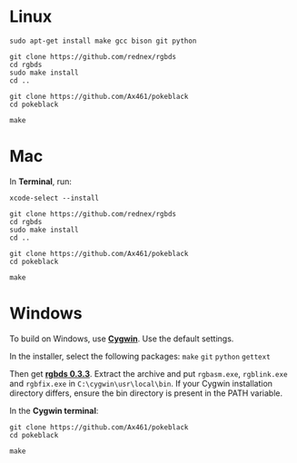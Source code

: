 # Linux

	sudo apt-get install make gcc bison git python

	git clone https://github.com/rednex/rgbds
	cd rgbds
	sudo make install
	cd ..

	git clone https://github.com/Ax461/pokeblack
	cd pokeblack

	make


# Mac

In **Terminal**, run:

	xcode-select --install

	git clone https://github.com/rednex/rgbds
	cd rgbds
	sudo make install
	cd ..

	git clone https://github.com/Ax461/pokeblack
	cd pokeblack

	make


# Windows

To build on Windows, use [**Cygwin**](http://cygwin.com/install.html). Use the default settings.

In the installer, select the following packages: `make` `git` `python` `gettext`

Then get [**rgbds 0.3.3**](https://github.com/bentley/rgbds/releases/tag/v0.3.3).
Extract the archive and put `rgbasm.exe`, `rgblink.exe` and `rgbfix.exe` in `C:\cygwin\usr\local\bin`. If your Cygwin installation directory differs, ensure the bin directory is present in the PATH variable.

In the **Cygwin terminal**:

	git clone https://github.com/Ax461/pokeblack
	cd pokeblack

	make

